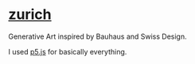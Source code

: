 # [zurich](https://iamrifki.github.io/zurich/)
Generative Art inspired by Bauhaus and Swiss Design.

I used [p5.js](https://p5js.org/) for basically everything.
